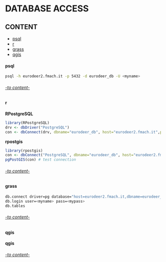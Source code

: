 # DATABASE ACCESS

## CONTENT 

* [psql](#psql)
* [r](#r)
* [grass](#grass)
* [qgis](#qgis)


#### psql

```bash
psql -h eurodeer2.fmach.it -p 5432 -d eurodeer_db -U <myname>  
```

###### [-to content-](#content)

#### r

**RPostgreSQL**  
```R
library(RPostgreSQL)
drv <- dbDriver("PostgreSQL")
con <- dbConnect(drv, dbname="eurodeer_db", host="eurodeer2.fmach.it",port="5432", user="<myname>", password="<mypass>")
```

**rpostgis**  
```R
library(rpostgis)
con <- dbConnect("PostgreSQL", dbname="eurodeer_db", host="eurodeer2.fmach.it", user="<myname>", password="<mypass>") 
pgPostGIS(con) # test connection
```



###### [-to content-](#content)

#### grass

```bash
db.connect driver=pg database="host=eurodeer2.fmach.it,dbname=eurodeer_db,port=5432" 
db.login user=<myname> pass=<mypass>
db.tables
```

###### [-to content-](#content)

#### qgis

**qgis**  


###### [-to content-](#content)
